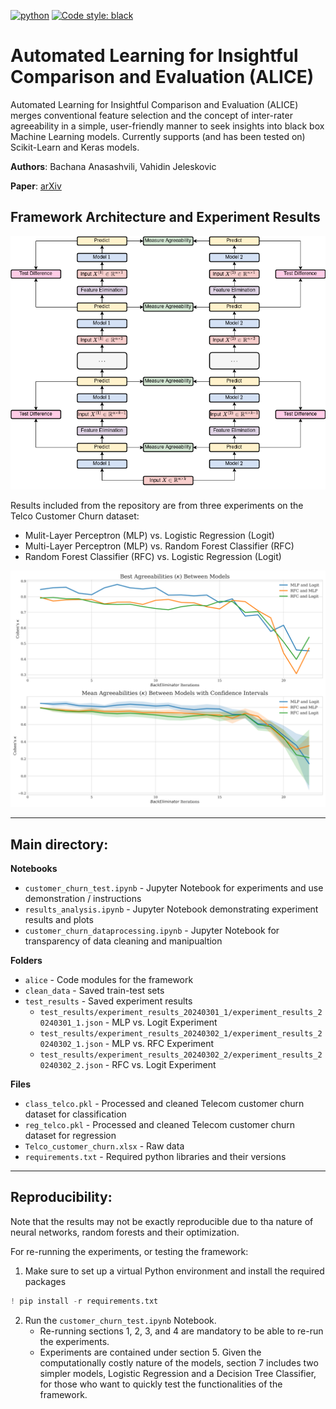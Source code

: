 [![python](https://img.shields.io/badge/Python-3.9-3776AB.svg?style=flat&logo=python&logoColor=white)](https://www.python.org)
[![Code style: black](https://img.shields.io/badge/code%20style-black-000000.svg)](https://github.com/psf/black)

# **A**utomated **L**earning for **I**nsightful **C**omparison and **E**valuation (ALICE)
Automated Learning for Insightful Comparison and Evaluation (ALICE) merges conventional feature selection and the concept of inter-rater agreeability in a simple, user-friendly manner to seek insights into black box Machine Learning models. Currently supports (and has been tested on) Scikit-Learn and Keras models.

**Authors**: Bachana Anasashvili, Vahidin Jeleskovic

**Paper**: [arXiv](https://arxiv.org/abs/2404.09053)

## Framework Architecture and Experiment Results

![ALICE Framework Visualized](/alice_framework_graph.png)

Results included from the repository are from three experiments on the Telco Customer Churn dataset: 
- Mulit-Layer Perceptron (MLP) vs. Logistic Regression (Logit)
- Multi-Layer Perceptron (MLP) vs. Random Forest Classifier (RFC)
- Random Forest Classifier (RFC) vs. Logistic Regression (Logit)

![ALICE Experiment Results](/experiment_results.png)


- - -

## Main directory:

**Notebooks**<br>
- `customer_churn_test.ipynb` - Jupyter Notebook for experiments and use demonstration / instructions
- `results_analysis.ipynb` - Jupyter Notebook demonstrating experiment results and plots
- `customer_churn_dataprocessing.ipynb` - Jupyter Notebook for transparency of data cleaning and manipualtion

**Folders**<br>
- `alice` - Code modules for the framework
- `clean_data` - Saved train-test sets
- `test_results` - Saved experiment results
  - `test_results/experiment_results_20240301_1/experiment_results_20240301_1.json` - MLP vs. Logit Experiment
  - `test_results/experiment_results_20240302_1/experiment_results_20240302_1.json` - MLP vs. RFC Experiment
  - `test_results/experiment_results_20240302_2/experiment_results_20240302_2.json` - RFC vs. Logit Experiment

**Files**<br>
- `class_telco.pkl` - Processed and cleaned Telecom customer churn dataset for classification
- `reg_telco.pkl` - Processed and cleaned Telecom customer churn dataset for regression
- `Telco_customer_churn.xlsx` - Raw data
- `requirements.txt` - Required python libraries and their versions

- - -

## Reproducibility:
Note that the results may not be exactly reproducible due to tha nature of neural networks, random forests and their optimization.

For re-running the experiments, or testing the framework:

1) Make sure to set up a virtual Python environment and install the required packages

```python
! pip install -r requirements.txt
```

2) Run the `customer_churn_test.ipynb` Notebook.
    - Re-running sections 1, 2, 3, and 4 are mandatory to be able to re-run the experiments.
    - Experiments are contained under section 5. Given the computationally costly nature of the models, section 7 includes two simpler models, Logistic Regression and a Decision Tree Classifier, for those who want to quickly test the functionalities of the framework.
